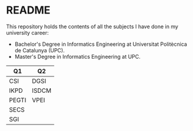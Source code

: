 # README
This repository holds the contents of all the subjects I have done in my university career:
- Bachelor's Degree in Informatics Engineering at Universitat Politècnica de Catalunya (UPC).
- Master's Degree in Informatics Engineering at UPC.

| Q1 | Q2 |
| -------- | ------- |
| CSI  | DGSI |
| IKPD | ISDCM |
| PEGTI | VPEI |
| SECS | |
| SGI | |